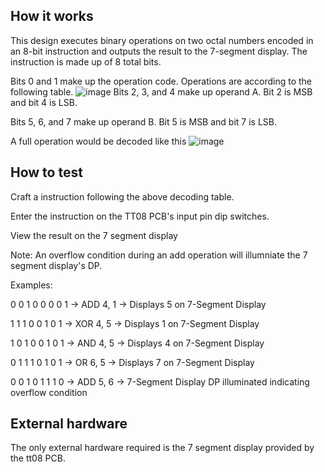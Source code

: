 <!---

This file is used to generate your project datasheet. Please fill in the information below and delete any unused
sections.

You can also include images in this folder and reference them in the markdown. Each image must be less than
512 kb in size, and the combined size of all images must be less than 1 MB.
-->

## How it works

This design executes binary operations on two octal numbers encoded in an 8-bit instruction and outputs the result to the 7-segment display. The instruction is made up of 8 total bits.

Bits 0 and 1 make up the operation code. Operations are according to the following table.
![image](https://github.com/user-attachments/assets/46d13236-b04b-4349-8024-bde27b8d9dd5)
Bits 2, 3, and 4 make up operand A. Bit 2 is MSB and bit 4 is LSB.

Bits 5, 6, and 7 make up operand B. Bit 5 is MSB and bit 7 is LSB.

A full operation would be decoded like this
![image](https://github.com/user-attachments/assets/ee241b99-04ef-439d-80d0-6705effd4c69)



## How to test

Craft a instruction following the above decoding table.

Enter the instruction on the TT08 PCB's input pin dip switches.

View the result on the 7 segment display

Note: An overflow condition during an add operation will illumniate the 7 segment display's DP.

Examples:

0 0 1 0 0 0 0 1 -> ADD 4, 1 -> Displays 5 on 7-Segment Display

1 1 1 0 0 1 0 1 -> XOR 4, 5 -> Displays 1 on 7-Segment Display

1 0 1 0 0 1 0 1 -> AND 4, 5 -> Displays 4 on 7-Segment Display

0 1 1 1 0 1 0 1 -> OR 6, 5 -> Displays 7 on 7-Segment Display

0 0 1 0 1 1 1 0 -> ADD 5, 6 -> 7-Segment Display DP illuminated indicating overflow condition
## External hardware

The only external hardware required is the 7 segment display provided by the tt08 PCB.
